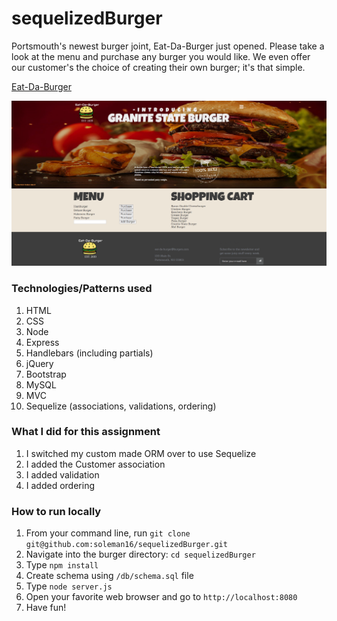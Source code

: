 # sequelizedBurger

Portsmouth's newest burger joint, Eat-Da-Burger just opened. Please take a look at the menu and purchase any burger you would like.  We even offer our customer's the choice of creating their own burger; it's that simple.

[Eat-Da-Burger](https://unh-sequelized-burger.herokuapp.com/)

![](/public/assets/img/burger-site.png)

### Technologies/Patterns used
1. HTML
1. CSS
1. Node
1. Express
1. Handlebars (including partials)
1. jQuery
1. Bootstrap
1. MySQL
1. MVC
1. Sequelize (associations, validations, ordering)

### What I did for this assignment
1. I switched my custom made ORM over to use Sequelize
1. I added the Customer association
1. I added validation
1. I added ordering

### How to run locally
1. From your command line, run `git clone git@github.com:soleman16/sequelizedBurger.git`
1. Navigate into the burger directory: `cd sequelizedBurger`
1. Type `npm install`
1. Create schema using `/db/schema.sql` file
1. Type `node server.js`
1. Open your favorite web browser and go to `http://localhost:8080`
1. Have fun!
